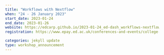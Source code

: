 ```yaml
---
title: "Workflows with Nextflow"
when: "24 - 26 January 2023"
start_date: 2023-01-24
end_date: 2023-01-26
website: https://edcarp.github.io/2023-01-24_ed-dash_workflows-nextflow/
registration: https://www.epay.ed.ac.uk/conferences-and-events/college-of-medicine-and-veterinary-medicine/school-of-molecular-genetic-and-population-health-sciences/igc/workflows-with-nextflow-jan-23

categories: jekyll update
type: workshop_announcement
---
```

